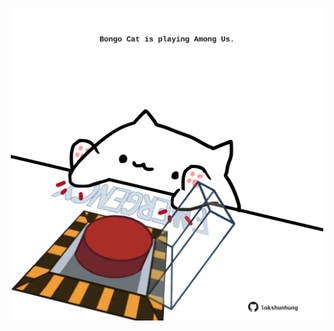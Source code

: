<!-- built at 12/08/2024, 21:00:38 UTC -->
<p align="center">
  <img width="500" height="500" src="./ReadmeImage.svg">
</p>
